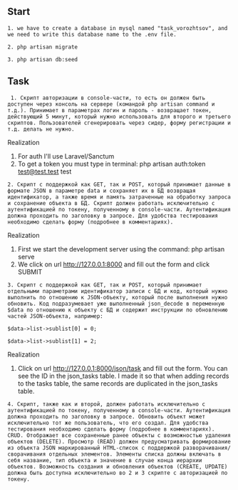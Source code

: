 ## Start 
```1. we have to create a database in mysql named "task_vorozhtsov", and we need to write this database name to the .env file.```

```2. php artisan migrate```

```3. php artisan db:seed```

## Task

``` 1. Скрипт авторизации в console-части, то есть он должен быть доступен через консоль на сервере (командой php artisan command и т.д.). Принимает в параметрах логин и пароль - возвращает токен, действующий 5 минут, который нужно использовать для второго и третьего скриптов. Пользователей сгенерировать через сидер, форму регистрации и т.д. делать не нужно.```

Realization
1. For auth I'll use Laravel/Sanctum
2. To get a token you must type in terminal: php artisan auth:token test@test.test test

```2. Скрипт с поддержкой как GET, так и POST, который принимает данные в формате JSON в параметре data и сохраняет их в БД возвращая идентификатор, а также время и память затраченные на обработку запроса и сохранение объекта в БД. Скрипт должен работать исключительно с аутентификацией по токену, полученному в console-части. Аутентификация должна проходить по заголовку в запросе. Для удобства тестирования необходимо сделать форму (подробнее в комментариях).```

Realization
1. First we start the development server using the command: php artisan serve
2. We click on url http://127.0.0.1:8000 and fill out the form and click SUBMIT

```3. Скрипт с поддержкой как GET, так и POST, который принимает отдельными параметрами идентификатор записи с БД и код, который нужно выполнить по отношению к JSON-объекту, который после выполнения нужно обновить. Код подразумевает уже выполненный json_decode в переменную $data по отношению к объекту с БД и содержит инструкции по обновлению частей JSON-объекта, например:```

```$data->list->sublist[0] = 0;```

```$data->list->sublist[1] = 2;```

Realization
1. Click on url http://127.0.0.1:8000/json/task and fill out the form. You can see the ID in the json_tasks table. I made it so that when adding records to the tasks table, the same records are duplicated in the json_tasks table.


```4. Скрипт, также как и второй, должен работать исключительно с аутентификацией по токену, полученному в console-части. Аутентификация должна проходить по заголовку в запросе. Обновить объект может исключительно тот же пользователь, что его создал. Для удобства тестирования необходимо сделать форму (подробнее в комментариях).```
```CRUD. Отображает все сохраненные ранее объекты с возможностью удаления объектов (DELETE). Просмотр (READ) должен предусматривать формирование из объекта JSON маркированный HTML-список с поддержкой разворачивания/сворачивания отдельных элементов. Элементы списка должны включать в себя название, тип объекта и значение в случае конца иерархии объектов. Возможность создания и обновления объектов (CREATE, UPDATE) должна быть доступна исключительно во 2 и 3 скрипте с авторизацией по токену.```

